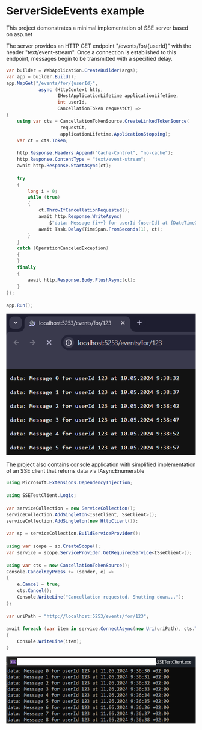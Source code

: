 # ServerSideEvents example
This project demonstrates a minimal implementation of SSE server based on asp.net

The server provides an HTTP GET endpoint "/events/for/{userId}" with the header "text/event-stream". 
Once a connection is established to this endpoint, messages begin to be transmitted with a specified delay.

```C#
var builder = WebApplication.CreateBuilder(args);
var app = builder.Build();
app.MapGet("/events/for/{userId}",
            async (HttpContext http,
                   IHostApplicationLifetime applicationLifetime,
                   int userId,
                   CancellationToken requestCt) =>
{
    using var cts = CancellationTokenSource.CreateLinkedTokenSource(
                    requestCt,
                    applicationLifetime.ApplicationStopping);
    var ct = cts.Token;

    http.Response.Headers.Append("Cache-Control", "no-cache");
    http.Response.ContentType = "text/event-stream";
    await http.Response.StartAsync(ct);

    try
    {
        long i = 0;
        while (true)
        {
            ct.ThrowIfCancellationRequested();
            await http.Response.WriteAsync(
                $"data: Message {i++} for userId {userId} at {DateTimeOffset.Now}\n\n", ct);
            await Task.Delay(TimeSpan.FromSeconds(1), ct);
        }
    }
    catch (OperationCanceledException)
    {
    }
    finally
    {
        await http.Response.Body.FlushAsync(ct);
    }
});

app.Run();
```
![Example of usage via Browser](example.png)


The project also contains console application with simplified implementation of an SSE client that returns data via IAsyncEnumerable

```C#
using Microsoft.Extensions.DependencyInjection;

using SSETestClient.Logic;

var serviceCollection = new ServiceCollection();
serviceCollection.AddSingleton<ISseClient, SseClient>();
serviceCollection.AddSingleton(new HttpClient());

var sp = serviceCollection.BuildServiceProvider();

using var scope = sp.CreateScope();
var service = scope.ServiceProvider.GetRequiredService<ISseClient>();

using var cts = new CancellationTokenSource();
Console.CancelKeyPress += (sender, e) =>
{
    e.Cancel = true;
    cts.Cancel();
    Console.WriteLine("Cancellation requested. Shutting down...");
};

var uriPath = "http://localhost:5253/events/for/123";

await foreach (var item in service.ConnectAsync(new Uri(uriPath), cts.Token))
{
    Console.WriteLine(item);
}
```

![Example of usage via Browser](example2.png)
